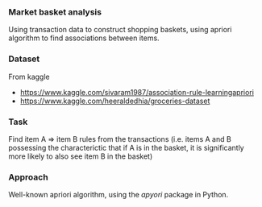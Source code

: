 ### Market basket analysis

Using transaction data to construct shopping baskets, using apriori algorithm to find associations between items. 

### Dataset

From kaggle
 - https://www.kaggle.com/sivaram1987/association-rule-learningapriori
 - https://www.kaggle.com/heeraldedhia/groceries-dataset


### Task

Find item A => item B rules from the transactions (i.e. items A and B possessing the characterictic that if A is in the basket, it is significantly more likely to also see item B in the basket)


### Approach

Well-known apriori algorithm, using the *apyori* package in Python.
